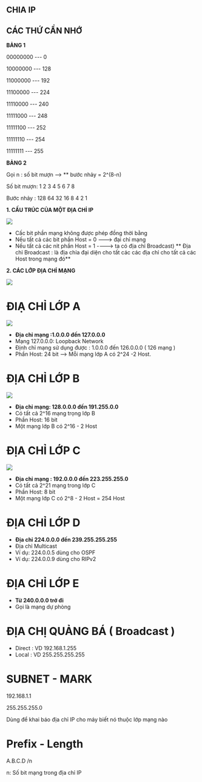 ## CHIA IP ##


## CÁC THỨ CẦN NHỚ ##

**BẢNG 1**

00000000 --- 0

10000000 --- 128

11000000 --- 192

11100000 --- 224

11110000 --- 240

11111000 --- 248

11111100 --- 252

11111110 --- 254

11111111 --- 255


**BẢNG 2**

Gọi n : số bit mượn --> ** bước nhảy = 2^(8-n)

Số bit mượn:  1     2    3   4   5   6   7    8

Bước nhảy  :  128   64   32  16  8   4   2    1

**1. CẤU TRÚC CỦA MỘT ĐỊA CHỈ IP**

![](https://www.adminvietnam.org/wp-content/uploads/2016/10/IP-address-format.jpg)

- Cấc bit phần mạng không được phép đồng thời bằng 
- Nếu tất cả các bit phần Host = 0 ---> đại chỉ mạng
- Nếu tất cả các nit phần Host = 1 ----> ta có địa chỉ Broadcast)
** Địa chỉ Broadcast : là địa chỉa đại diện cho tất các các địa chỉ cho tất cả các Host trong mạng đó**

**2. CÁC LỚP ĐỊA CHỈ MẠNG**

![](https://voer.edu.vn/file/31712)

# ĐIẠ CHỈ LỚP A #

![](https://3.bp.blogspot.com/-nwIyxBDNQLk/VsfkguwPAUI/AAAAAAAAAYI/bvoUGDVgyzY/s1600/lopA.png)

- **Địa chỉ mạng :1.0.0.0 đến 127.0.0.0**
- Mạng 127.0.0.0: Loopback Network
- Định chỉ mạng sử dụng được : 1.0.0.0 đến 126.0.0.0 ( 126 mạng )
- Phần Host: 24 bit --> Mỗi mạng lớp A có 2^24 -2 Host.

# ĐỊA CHỈ LỚP B #

![](https://1.bp.blogspot.com/-BmtROjZT4RI/VsflOjrf5CI/AAAAAAAAAYQ/fsNZ44ofyXk/s1600/lopB.png)

- **Địa chỉ mạng: 128.0.0.0 đến 191.255.0.0**
- Có tất cả 2^16 mạng trọng lớp B
- Phần Host: 16 bit 
- Một mạng lớp B có 2^16 - 2 Host

# ĐỊA CHỈ LỚP C #

![](https://2.bp.blogspot.com/-2CLMRCLT7Ms/VsfmYgwYKoI/AAAAAAAAAYc/lOyrsX-JdrM/s1600/lopC.png)

- **Địa chỉ mạng : 192.0.0.0 đến 223.255.255.0**
- Có tất cả 2^21 mạng trong lớp C
- Phần Host: 8 bit
- Một mạng lớp C có 2^8 - 2 Host = 254 Host

# ĐỊA CHỈ LỚP D #

- **Địa chỉ 224.0.0.0 đến 239.255.255.255**
- Địa chỉ Multicast
- Ví dụ: 224.0.0.5 dùng cho OSPF
- Ví dụ: 224.0.0.9 dùng cho RIPv2

# ĐỊA CHỈ LỚP E #

- **Từ 240.0.0.0 trở đi**
- Gọi là mạng dự phòng

# ĐỊA CHỊ QUẢNG BÁ ( Broadcast ) #

- Direct : VD 192.168.1.255
- Local : VD 255.255.255.255


# SUBNET - MARK #

192.168.1.1

255.255.255.0

Dùng để khai báo địa chỉ IP cho máy biết nó thuộc lớp mạng nào

# Prefix - Length #

A.B.C.D /n 

n: Số bit mạng trong địa chỉ IP




